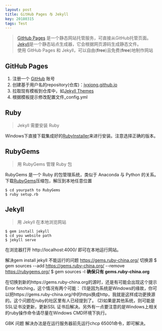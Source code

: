 ```yaml
---
layout: post
title: GitHub Pages 与 Jekyll
key: 20180315
tags: Test
---
```


> [GitHub Pages](https://pages.github.com/) 是一个静态网站托管服务，可直接从GitHub托管页面。    
> [Jekyll](https://jekyllrb.com/)是一个静态站点生成器，它会根据网页源码生成静态文件。  
> 使用 GitHub Pages 和 Jekyll，可以自由(**free**)且免费(**free**)地制作网站

##  GitHub Pages
1. 注册一个 [GitHub](https://github.com/) 账号
2. 创建基于用户名的repository(仓库)：[jyxiong.github.io](https://github.com/jyxiong/jyxiong.github.io)
3. 拉取现有模板到仓库中，如[Jekyll Themes](http://jekyllthemes.org/)
4. 根据模板提示修改配置文件_config.yml

## Ruby
> Jekyll 需要安装 Ruby  

Windows下直接下载集成好的[RubyInstaller](https://rubyinstaller.org/downloads/)来进行安装。注意选择正确的版本。  

## RubyGems
> 用 RubyGems 管理 Ruby 包  

RubyGems 是一个 Ruby 的包管理系统，类似于 Anaconda 与 Python 的关系。下载[RubyGems](https://rubygems.org/pages/download)压缩包，解压到本地任意位置
```
$ cd yourpath to RubyGems
$ ruby setup.rb
```

## Jekyll
> 用 Jekyll 在本地浏览网站
```
$ gem install jekyll
$ cd you website path
$ jekyll serve
```
在浏览器打开 http://localhost:4000/ 即可在本地运行网站。

解决gem install jekyll 不能运行的问题 https://gems.ruby-china.org/
切换源
$ gem sources --add https://gems.ruby-china.org/ --remove https://rubygems.org/
$ gem sources -l
**确保只有 gems.ruby-china.org**

在切换到新的https://gems.ruby-china.org的源时，还是有可能会出现这个提示Error fetching，这个情况有两个可能：
(1)是因为系统是Windows的缘故，你可以把https://gems.ruby-china.org/中的https换成http，我就是这样成功更换源的。这个问题在ruby的社区里有人已经提到了。
(2)如果是其他系统，则可能是SSL证书没更新，更新SSL 证书后解决。另外有一点要注意的是Windows上相关的ruby操作命令请尽量在Windows CMD环境下执行。

GBK 问题
解决办法是在运行服务器前先运行chcp 65001命令，即可解决。
